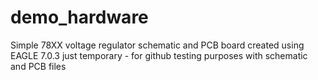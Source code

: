# demo_hardware
Simple 78XX voltage regulator schematic and PCB board created using EAGLE 7.0.3
just temporary - for github testing purposes with schematic and PCB files